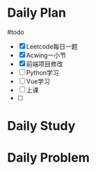 # Daily Plan
#todo
- [x] Leetcode每日一题
- [x] Acwing一小节
- [x] 前端项目修改
- [ ] Python学习
- [ ] Vue学习
- [ ] 上课
- [ ] 
# Daily Study

# Daily Problem